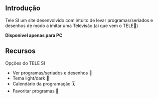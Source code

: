 
## Introdução


Tele SI um site desenvolvido com intuito de levar programas/seriados e desenhos de modo a imitar uma Televisão (ai que vem o TELE🤫)

**Disponivel apenas para PC**



## Recursos

Opções do TELE SI

* Ver programas/seriados e desenhos 🐻
* Tema light/dark 🦉
* Calendário da programação 🗓️
* Favoritar programas 🌟

